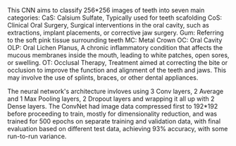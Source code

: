 This CNN aims to classify 256*256 images of teeth into seven main categories:
CaS: Calsium Sulfate, Typically used for teeth scafolding
CoS: Clinical Oral Surgery, Surgical interventions in the oral cavity, such as extractions, implant placements, or corrective jaw surgery.
Gum: Referring to the soft pink tissue surrounding teeth
MC: Metal Crown
OC: Oral Cavity
OLP: Oral Lichen Planus, A chronic inflammatory condition that affects the mucous membranes inside the mouth, leading to white patches, open sores, or swelling.
OT: Occlusal Therapy, Treatment aimed at correcting the bite or occlusion to improve the function and alignment of the teeth and jaws. This may involve the use of splints, braces, or other dental appliances.

The neural network's architecture invloves using 3 Conv layers, 2 Average and 1 Max Pooling layers, 2 Dropout layers and wrapping it all up with 2 Dense layers.
The ConvNet had image data compressed first to 192*192 before proceeding to train, mostly for dimensionality reduction, and was trained for 500 epochs on separate training and validation data, with final evaluation based on different test data, achieving 93% accuracy, with some run-to-run variance.
